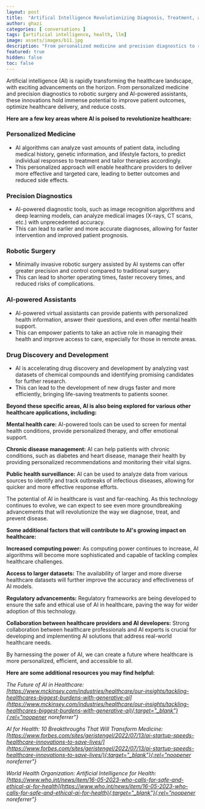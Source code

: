 ```yaml
---
layout: post
title:  "Artifical Intelligence Revolutionizing Diagnosis, Treatment, and Prevention"
author: ghazi
categories: [ conversations ]
tags: [artificial intelligence, health, llm]
image: assets/images/b11.jpg
description: "From personalized medicine and precision diagnostics to robotic surgery and AI-powered assistants, these innovations hold immense potential to improve patient outcomes, optimize healthcare delivery, and reduce costs."
featured: true
hidden: false
toc: false
---
```


Artificial intelligence (AI) is rapidly transforming the healthcare landscape, with exciting advancements on the horizon. From personalized medicine and precision diagnostics to robotic surgery and AI-powered assistants, these innovations hold immense potential to improve patient outcomes, optimize healthcare delivery, and reduce costs.

**Here are a few key areas where AI is poised to revolutionize healthcare:**

### Personalized Medicine

- AI algorithms can analyze vast amounts of patient data, including medical history, genetic information, and lifestyle factors, to predict individual responses to treatment and tailor therapies accordingly.
- This personalized approach will enable healthcare providers to deliver more effective and targeted care, leading to better outcomes and reduced side effects.

### Precision Diagnostics

- AI-powered diagnostic tools, such as image recognition algorithms and deep learning models, can analyze medical images (X-rays, CT scans, etc.) with unprecedented accuracy.
- This can lead to earlier and more accurate diagnoses, allowing for faster intervention and improved patient prognosis.

### Robotic Surgery

- Minimally invasive robotic surgery assisted by AI systems can offer greater precision and control compared to traditional surgery.
- This can lead to shorter operating times, faster recovery times, and reduced risks of complications.

### AI-powered Assistants

- AI-powered virtual assistants can provide patients with personalized health information, answer their questions, and even offer mental health support.
- This can empower patients to take an active role in managing their health and improve access to care, especially for those in remote areas.

### Drug Discovery and Development

- AI is accelerating drug discovery and development by analyzing vast datasets of chemical compounds and identifying promising candidates for further research.
- This can lead to the development of new drugs faster and more efficiently, bringing life-saving treatments to patients sooner.

**Beyond these specific areas, AI is also being explored for various other healthcare applications, including:**

**Mental health care:** AI-powered tools can be used to screen for mental health conditions, provide personalized therapy, and offer emotional support.

**Chronic disease management:** AI can help patients with chronic conditions, such as diabetes and heart disease, manage their health by providing personalized recommendations and monitoring their vital signs.

**Public health surveillance:** AI can be used to analyze data from various sources to identify and track outbreaks of infectious diseases, allowing for quicker and more effective response efforts.

The potential of AI in healthcare is vast and far-reaching. As this technology continues to evolve, we can expect to see even more groundbreaking advancements that will revolutionize the way we diagnose, treat, and prevent disease.

**Some additional factors that will contribute to AI's growing impact on healthcare:**

**Increased computing power:** As computing power continues to increase, AI algorithms will become more sophisticated and capable of tackling complex healthcare challenges.

**Access to larger datasets:** The availability of larger and more diverse healthcare datasets will further improve the accuracy and effectiveness of AI models.

**Regulatory advancements:** Regulatory frameworks are being developed to ensure the safe and ethical use of AI in healthcare, paving the way for wider adoption of this technology.

**Collaboration between healthcare providers and AI developers:** Strong collaboration between healthcare professionals and AI experts is crucial for developing and implementing AI solutions that address real-world healthcare needs.

By harnessing the power of AI, we can create a future where healthcare is more personalized, efficient, and accessible to all.

**Here are some additional resources you may find helpful:**

*The Future of AI in Healthcare: [https://www.mckinsey.com/industries/healthcare/our-insights/tackling-healthcares-biggest-burdens-with-generative-ai](https://www.mckinsey.com/industries/healthcare/our-insights/tackling-healthcares-biggest-burdens-with-generative-ai){:target="_blank"}{:rel="noopener noreferrer"}*

*AI for Health: 10 Breakthroughs That Will Transform Medicine: [https://www.forbes.com/sites/geristengel/2022/07/13/ai-startup-speeds-healthcare-innovations-to-save-lives/](https://www.forbes.com/sites/geristengel/2022/07/13/ai-startup-speeds-healthcare-innovations-to-save-lives/){:target="_blank"}{:rel="noopener noreferrer"}*

*World Health Organization: Artificial Intelligence for Health: [https://www.who.int/news/item/16-05-2023-who-calls-for-safe-and-ethical-ai-for-health](https://www.who.int/news/item/16-05-2023-who-calls-for-safe-and-ethical-ai-for-health){:target="_blank"}{:rel="noopener noreferrer"}*
